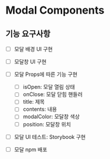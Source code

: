 # Modal Components

## 기능 요구사항

- [ ] 모달 배경 UI 구현
- [ ] 모달창 UI 구현
- [ ] 모달 Props에 따른 기능 구현

  - [ ] isOpen: 모달 열림 상태
  - [ ] onClose: 모달 닫힘 핸들러
  - [ ] title: 제목
  - [ ] contents: 내용
  - [ ] modalColor: 모달창 색상
  - [ ] position: 모달창 위치

- [ ] 모달 UI 테스트: Storybook 구현
- [ ] 모달 npm 배포
